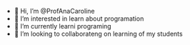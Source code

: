 - 👋 Hi, I’m @ProfAnaCaroline
- 👀 I’m interested in  learn about programation 
- 🌱 I’m currently learni  programing
- 💞️ I’m looking to collaborateng  on learning of my students


<!---
ProfAnaCaroline/ProfAnaCaroline is a ✨ special ✨ repository because its `README.md` (this file) appears on your GitHub profile.
You can click the Preview link to take a look at your changes.
--->
